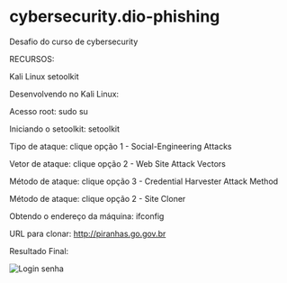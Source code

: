 # cybersecurity.dio-phishing
Desafio do curso de cybersecurity

RECURSOS:

Kali Linux
setoolkit

Desenvolvendo no Kali Linux:

Acesso root: sudo su

Iniciando o setoolkit: setoolkit

Tipo de ataque: clique opção 1 - Social-Engineering Attacks

Vetor de ataque: clique opção 2 - Web Site Attack Vectors

Método de ataque: clique opção 3 - Credential Harvester Attack Method 

Método de ataque: clique opção 2 - Site Cloner

Obtendo o endereço da máquina: ifconfig

URL para clonar: http://piranhas.go.gov.br



Resultado Final:


![Login senha](https://github.com/user-attachments/assets/ca61c6b5-80cd-4b78-b921-911b0895c876)

